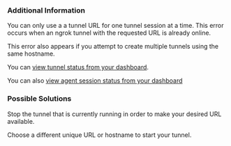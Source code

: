 ### Additional Information

You can only use a a tunnel URL for one tunnel session at a time. This error occurs when an ngrok tunnel with the requested URL is already online.

This error also appears if you attempt to create multiple tunnels using the same hostname.

You can [view tunnel status from your dashboard](https://dashboard.ngrok.com/ingress).

You can also [view agent session status from your dashboard](https://dashboard.ngrok.com/agents)

### Possible Solutions

Stop the tunnel that is currently running in order to make your desired URL available.

Choose a different unique URL or hostname to start your tunnel.
